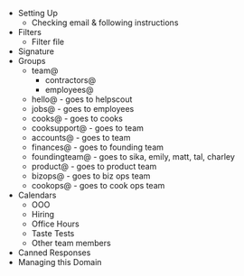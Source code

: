 - Setting Up
    - Checking email & following instructions
- Filters
    - Filter file
- Signature
- Groups
    - team@
        - contractors@
        - employees@
    - hello@ - goes to helpscout
    - jobs@ - goes to employees
    - cooks@ - goes to cooks
    - cooksupport@ - goes to team
    - accounts@ - goes to team
    - finances@ - goes to founding team
    - foundingteam@ - goes to sika, emily, matt, tal, charley
    - product@ - goes to product team
    - bizops@ - goes to biz ops team
    - cookops@ - goes to cook ops team
- Calendars
    - OOO
    - Hiring
    - Office Hours
    - Taste Tests
    - Other team members
- Canned Responses
- Managing this Domain
